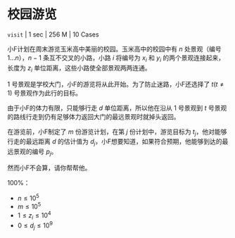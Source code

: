 # 校园游览

`visit` | 1 sec | 256 M | 10 Cases

小F计划在周末游览玉米高中美丽的校园。玉米高中的校园中有 $n$ 处景观（编号 $1\dots n$），$n-1$ 条互不交叉的小路，小路 $i$ 将编号为 $x_i$ 和 $y_i$ 的两个景观连接起来，长度为 $z_i$ 单位距离，这些小路使全部景观两两连通。  

$1$ 号景观是学校大门，小F的游览将从此开始。为了防止迷路，小F还选择了 $t(t \neq 1)$ 号景观作为此行的目标。

由于小F的体力有限，只能够行走 $d$ 单位距离，所以他在沿从 $1$ 号景观到 $t$ 号景观的路线行走到仍有足够体力返回大门的最远景观时就掉头返回。

在游览前，小F制定了 $m$ 份游览计划，在第 $j$ 份计划中，游览目标为 $t_j$，他对能够行走的最远距离 $d$ 的估计值为 $d_j$，小F想要知道，如果符合预期，他能够到达的最远景观的编号 $p_j$。

然而小F不会算，请你帮帮他。

$100\%$：
- $n\leq 10^5$
- $m\leq 10^5$
- $1 \leq z_i \leq 10^4$
- $0 \leq d_j \leq 10^9$
